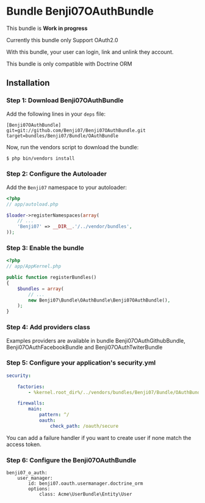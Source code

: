 # Bundle Benji07OAuthBundle

This bundle is **Work in progress**

Currently this bundle only Support OAuth2.0

With this bundle, your user can login, link and unlink they account.

This bundle is only compatible with Doctrine ORM

## Installation

### Step 1: Download Benji07OAuthBundle

Add the following lines in your `deps` file:

```
[Benji07OAuthBundle]
git=git://github.com/Benji07/Benji07OAuthBundle.git
target=bundles/Benji07/Bundle/OAuthBundle
```

Now, run the vendors script to download the bundle:

``` bash
$ php bin/vendors install
```

### Step 2: Configure the Autoloader

Add the `Benji07` namespace to your autoloader:

``` php
<?php
// app/autoload.php

$loader->registerNamespaces(array(
    // ...
    'Benji07' => __DIR__.'/../vendor/bundles',
));
```

### Step 3: Enable the bundle

```php
<?php
// app/AppKernel.php

public function registerBundles()
{
    $bundles = array(
        // ...
        new Benji07\Bundle\OAuthBundle\Benji07OAuthBundle(),
    );
}
```
### Step 4: Add providers class

Examples providers are available in bundle Benji07OAuthGithubBundle, Benji07OAuthFacebookBundle and Benji07OAuthTwiterBundle

### Step 5: Configure your application's security.yml

```yml
security:

    factories:
        - %kernel.root_dir%/../vendors/bundles/Benji07/Bundle/OAuthBundle/Resources/config/security_factories.xml

    firewalls:
        main:
            pattern: ^/
            oauth:
                check_path: /oauth/secure
```

You can add a failure handler if you want to create user if none match the access token.

### Step 6: Configure the Benji07OAuthBundle

```
benji07_o_auth:
    user_manager:
        id: benji07.oauth.usermanager.doctrine_orm
        options:
            class: Acme\UserBundle\Entity\User
```